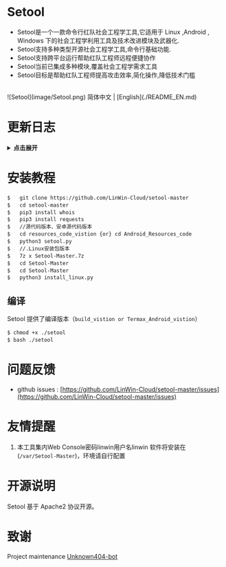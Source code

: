 # Setool 

- Setool是一个一款命令行红队社会工程学工具,它适用于 Linux ,Android , Windows 下的社会工程学利用工具及技术改进模块及武器化.
- Setool支持多种类型开源社会工程学工具,命令行基础功能.
- Setool支持跨平台运行帮助红队工程师远程便捷协作
- Setool当前已集成多种模块,覆盖社会工程学需求工具
- Setool目标是帮助红队工程师提高攻击效率,简化操作,降低技术门槛
 <br>
 ![Setool](image/Setool.png)
简体中文 | [English](./README_EN.md)

# 更新日志

<details>
<summary><b>点击展开</b></summary>

## v1.0.0 20220818
### 优化
- 优化README.md阅读体验和排版风格
- 更新Setool个模块已知问题已修复
- 修复源代码错误和修复帮助和配置

</details>

# 安装教程
``` bash
$   git clone https://github.com/LinWin-Cloud/setool-master
$   cd setool-master
$   pip3 install whois
$   pip3 install requests
$   //源代码版本、安卓源代码版本
$   cd resources_code_vistion {or} cd Android_Resources_code
$   python3 setool.py
$   //.Linux安装包版本
$   7z x Setool-Master.7z
$   cd Setool-Master
$   cd Setool-Master
$   python3 install_linux.py
```

## 编译

  Setool 提供了编译版本（`build_vistion or Termax_Android_vistion`）
```bash
$ chmod +x ./setool
$ bash ./setool
```
# 问题反馈

- github issues : [https://github.com/LinWin-Cloud/setool-master/issues](https://github.com/LinWin-Cloud/setool-master/issues)

# 友情提醒
1. 本工具集内Web Console密码linwin用户名linwin
软件将安装在(`/var/Setool-Master`)，环境请自行配置
    

# 开源说明
Setool 基于 Apache2 协议开源。

# 致谢

Project maintenance
[Unknown404-bot](https://github.com/Unknown404-bot)

